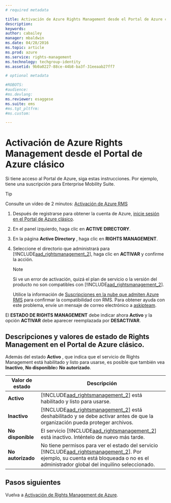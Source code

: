```yaml
---
# required metadata

title: Activación de Azure Rights Management desde el Portal de Azure clásico | Azure RMS
description:
keywords:
author: cabailey
manager: mbaldwin
ms.date: 04/28/2016
ms.topic: article
ms.prod: azure
ms.service: rights-management
ms.technology: techgroup-identity
ms.assetid: 9b0a0227-88ce-44b8-ba3f-31eeaab27ff7

# optional metadata

#ROBOTS:
#audience:
#ms.devlang:
ms.reviewer: esaggese
ms.suite: ems
#ms.tgt_pltfrm:
#ms.custom:

---
```


# Activación de Azure Rights Management desde el Portal de Azure clásico

Si tiene acceso al Portal de Azure, siga estas instrucciones. Por ejemplo, tiene una suscripción para Enterprise Mobility Suite.

> [!TIP]
> Consulte un vídeo de 2 minutos: [Activación de Azure RMS](https://channel9.msdn.com/series/pit-stop-enterprise-mobility-suite/activate-azure-rms)

1.  Después de registrarse para obtener la cuenta de Azure, [inicie sesión en el Portal de Azure clásico](http://go.microsoft.com/fwlink/p/?LinkID=275081).

2.  En el panel izquierdo, haga clic en **ACTIVE DIRECTORY**.

3.  En la página **Active Directory** , haga clic en **RIGHTS MANAGEMENT**.

4.  Seleccione el directorio que administrará para [!INCLUDE[aad_rightsmanagement_2](../includes/aad_rightsmanagement_2_md.md)], haga clic en **ACTIVAR** y confirme la acción.

    > [!NOTE]
    > Si ve un error de activación, quizá el plan de servicio o la versión del producto no son compatibles con [!INCLUDE[aad_rightsmanagement_2](../includes/aad_rightsmanagement_2_md.md)].
    >
    > Utilice la información de [Suscripciones en la nube que admiten Azure RMS](../get-started/requirements-subscriptions.md) para confirmar la compatibilidad con RMS. Para obtener ayuda con este problema, envíe un mensaje de correo electrónico a [askipteam](mailto:askipteam?subject=I%20cannot%20activate%20RMS).

El **ESTADO DE RIGHTS MANAGEMENT** debe indicar ahora **Activo** y la opción **ACTIVAR** debe aparecer reemplazada por **DESACTIVAR**.

## Descripciones y valores de estado de Rights Management en el Portal de Azure clásico.
Además del estado **Activo** , que indica que el servicio de Rights Management está habilitado y listo para usarse, es posible que también vea **Inactivo**, **No disponible**o **No autorizado**.

|Valor de estado|Descripción|
|----------------|---------------|
|**Activo**|[!INCLUDE[aad_rightsmanagement_2](../includes/aad_rightsmanagement_2_md.md)] está habilitado y listo para usarse.|
|**Inactivo**|[!INCLUDE[aad_rightsmanagement_2](../includes/aad_rightsmanagement_2_md.md)] está deshabilitado y se debe activar antes de que la organización pueda proteger archivos.|
|**No disponible**|El servicio [!INCLUDE[aad_rightsmanagement_2](../includes/aad_rightsmanagement_2_md.md)] está inactivo. Inténtelo de nuevo más tarde.|
|**No autorizado**|No tiene permisos para ver el estado del servicio [!INCLUDE[aad_rightsmanagement_2](../includes/aad_rightsmanagement_2_md.md)]. Por ejemplo, su cuenta está bloqueada o no es el administrador global del inquilino seleccionado.|

## Pasos siguientes
Vuelva a [Activación de Rights Management de Azure](activate-service.md).

<!--HONumber=Apr16_HO3-->


